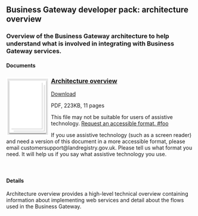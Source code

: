 ## Business Gateway developer pack: architecture overview

### Overview of the Business Gateway architecture to help understand what is involved in integrating with Business Gateway services.

#### Documents
<h3><img style="float: left; margin: 0px 5px 0px 0px" src="../../images/file.png"> <a href="../../pdfs/integrate/business-gateway-architecture-overview.pdf">Architecture overview</a></h3>
<a download="business-gateway-architecture-overview.pdf" href="../../pdfs/integrate/business-gateway-architecture-overview.pdf">Download</a>

PDF, 223KB, 11 pages

This file may not be suitable for users of assistive technology. <a href="#" onclick="toggle_visibility('foo');">Request an accessible format. #foo</a>
<div id="foo">If you use assistive technology (such as a screen reader) and need a version of this document in a more accessible format, please email customersupport@landregistry.gov.uk. Please tell us what format you need. It will help us if you say what assistive technology you use.</div>
<br />
<br />

#### Details
Architecture overview provides a high-level technical overview containing information about implementing web services and detail about the flows used in the Business Gateway.